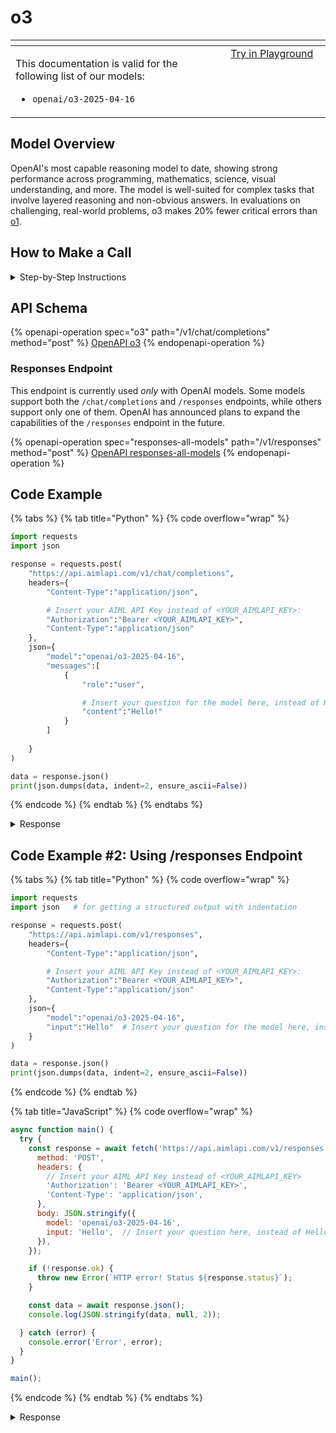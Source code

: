 # o3

<table data-header-hidden data-full-width="true"><thead><tr><th width="546.4443969726562" valign="top"></th><th width="202.666748046875" valign="top"></th></tr></thead><tbody><tr><td valign="top"><div data-gb-custom-block data-tag="hint" data-style="info" class="hint hint-info"><p>This documentation is valid for the following list of our models:</p><ul><li><code>openai/o3-2025-04-16</code></li></ul></div></td><td valign="top"><a href="https://aimlapi.com/app/?model=openai/o3-2025-04-16&#x26;mode=chat" class="button primary">Try in Playground</a></td></tr></tbody></table>

## Model Overview

OpenAI's most capable reasoning model to date, showing strong performance across programming, mathematics, science, visual understanding, and more. The model is well-suited for complex tasks that involve layered reasoning and non-obvious answers. In evaluations on challenging, real-world problems, o3 makes 20% fewer critical errors than [o1](../OpenAI/o1.md).

## How to Make a Call

<details>

<summary>Step-by-Step Instructions</summary>

### :digit\_one:  Setup You Can’t Skip

:black\_small\_square:  [**Create an Account**](https://aimlapi.com/app/sign-up): Visit the AI/ML API website and create an account (if you don’t have one yet).\
:black\_small\_square:  [**Generate an API Key**](https://aimlapi.com/app/keys): After logging in, navigate to your account dashboard and generate your API key. Ensure that key is enabled on UI.

### &#x20;:digit\_two:  Copy the code example

At the bottom of this page, you'll find [a code example](o3.md#code-example) that shows how to structure the request. Choose the code snippet in your preferred programming language and copy it into your development environment.

### :digit\_three:  Modify the code example

:black\_small\_square:  Replace `<YOUR_AIMLAPI_KEY>` with your actual AI/ML API key from your account.\
:black\_small\_square:  Insert your question or request into the `content` field—this is what the model will respond to.

### :digit\_four:  <sup><sub><mark style="background-color:yellow;">(Optional)<mark style="background-color:yellow;"><sub></sup> Adjust other optional parameters if needed

Only `model` and `messages` are required parameters for this model (and we’ve already filled them in for you in the example), but you can include optional parameters if needed to adjust the model’s behavior. Below, you can find the corresponding [API schema](o3.md#api-schema), which lists all available parameters along with notes on how to use them.

### :digit\_five:  Run your modified code

Run your modified code in your development environment. Response time depends on various factors, but for simple prompts it rarely exceeds a few seconds.

{% hint style="success" %}
If you need a more detailed walkthrough for setting up your development environment and making a request step by step — feel free to use our [Quickstart guide](../../../quickstart/setting-up.md).
{% endhint %}

</details>

## API Schema

{% openapi-operation spec="o3" path="/v1/chat/completions" method="post" %}
[OpenAPI o3](https://raw.githubusercontent.com/aimlapi/api-docs/refs/heads/main/docs/api-references/text-models-llm/OpenAI/o3.json)
{% endopenapi-operation %}

### Responses Endpoint

This endpoint is currently used _only_ with OpenAI models. Some models support both the `/chat/completions` and `/responses` endpoints, while others support only one of them. OpenAI has announced plans to expand the capabilities of the `/responses` endpoint in the future.

{% openapi-operation spec="responses-all-models" path="/v1/responses" method="post" %}
[OpenAPI responses-all-models](https://api.aimlapi.com/docs-public-yaml)
{% endopenapi-operation %}

## Code Example

{% tabs %}
{% tab title="Python" %}
{% code overflow="wrap" %}
```python
import requests
import json

response = requests.post(
    "https://api.aimlapi.com/v1/chat/completions",
    headers={
        "Content-Type":"application/json", 

        # Insert your AIML API Key instead of <YOUR_AIMLAPI_KEY>:
        "Authorization":"Bearer <YOUR_AIMLAPI_KEY>",
        "Content-Type":"application/json"
    },
    json={
        "model":"openai/o3-2025-04-16",
        "messages":[
            {
                "role":"user",

                # Insert your question for the model here, instead of Hello:
                "content":"Hello!"
            }
        ]
        
    }
)

data = response.json()
print(json.dumps(data, indent=2, ensure_ascii=False))
```
{% endcode %}
{% endtab %}
{% endtabs %}

<details>

<summary>Response</summary>

{% code overflow="wrap" %}
```json5
{
  "id": "chatcmpl-BhaL4MrWXyha1PD3AHkJ2mmHXgEcu",
  "object": "chat.completion",
  "choices": [
    {
      "index": 0,
      "finish_reason": "stop",
      "message": {
        "role": "assistant",
        "content": "Hello! How can I help you today?",
        "refusal": null,
        "annotations": []
      }
    }
  ],
  "created": 1749727490,
  "model": "o3-2025-04-16",
  "usage": {
    "prompt_tokens": 34,
    "completion_tokens": 454,
    "total_tokens": 488,
    "prompt_tokens_details": {
      "cached_tokens": 0,
      "audio_tokens": 0
    },
    "completion_tokens_details": {
      "reasoning_tokens": 0,
      "audio_tokens": 0,
      "accepted_prediction_tokens": 0,
      "rejected_prediction_tokens": 0
    }
  },
  "system_fingerprint": null
}
```
{% endcode %}

</details>

## Code Example #2: Using /responses Endpoint

{% tabs %}
{% tab title="Python" %}
{% code overflow="wrap" %}
```python
import requests
import json   # for getting a structured output with indentation

response = requests.post(
    "https://api.aimlapi.com/v1/responses",
    headers={
        "Content-Type":"application/json", 

        # Insert your AIML API Key instead of <YOUR_AIMLAPI_KEY>:
        "Authorization":"Bearer <YOUR_AIMLAPI_KEY>",
        "Content-Type":"application/json"
    },
    json={
        "model":"openai/o3-2025-04-16",
        "input":"Hello"  # Insert your question for the model here, instead of Hello   
    }
)

data = response.json()
print(json.dumps(data, indent=2, ensure_ascii=False))
```
{% endcode %}
{% endtab %}

{% tab title="JavaScript" %}
{% code overflow="wrap" %}
```javascript
async function main() {
  try {
    const response = await fetch('https://api.aimlapi.com/v1/responses', {
      method: 'POST',
      headers: {
        // Insert your AIML API Key instead of <YOUR_AIMLAPI_KEY>
        'Authorization': 'Bearer <YOUR_AIMLAPI_KEY>',
        'Content-Type': 'application/json',
      },
      body: JSON.stringify({
        model: 'openai/o3-2025-04-16',
        input: 'Hello',  // Insert your question here, instead of Hello 
      }),
    });

    if (!response.ok) {
      throw new Error(`HTTP error! Status ${response.status}`);
    }

    const data = await response.json();
    console.log(JSON.stringify(data, null, 2));

  } catch (error) {
    console.error('Error', error);
  }
}

main();
```
{% endcode %}
{% endtab %}
{% endtabs %}

<details>

<summary>Response</summary>

{% code overflow="wrap" %}
```json5
{
  "id": "resp_686ba45ce63481a2a4b1fad55d2bea8102a1cc22f1a1bcf1",
  "object": "response",
  "created_at": 1751884892,
  "error": null,
  "incomplete_details": null,
  "instructions": null,
  "max_output_tokens": 512,
  "model": "openai/o3-2025-04-16",
  "output": [
    {
      "id": "rs_686ba463d18481a29dde85cfd7b055bf02a1cc22f1a1bcf1",
      "type": "reasoning",
      "summary": []
    },
    {
      "id": "msg_686ba463d4e081a2b2e2aff962ab00f702a1cc22f1a1bcf1",
      "type": "message",
      "status": "in_progress",
      "content": [
        {
          "type": "output_text",
          "annotations": [],
          "logprobs": [],
          "text": "Hello! How can I help you today?"
        }
      ],
      "role": "assistant"
    }
  ],
  "parallel_tool_calls": true,
  "previous_response_id": null,
  "reasoning": {
    "effort": "medium",
    "summary": null
  },
  "temperature": 1,
  "text": {
    "format": {
      "type": "text"
    }
  },
  "tool_choice": "auto",
  "tools": [],
  "top_p": 1,
  "truncation": "disabled",
  "usage": {
    "input_tokens": 294,
    "input_tokens_details": {
      "cached_tokens": 0
    },
    "output_tokens": 2520,
    "output_tokens_details": {
      "reasoning_tokens": 0
    },
    "total_tokens": 2814
  },
  "metadata": {},
  "output_text": "Hello! How can I help you today?"
}
```
{% endcode %}

</details>
